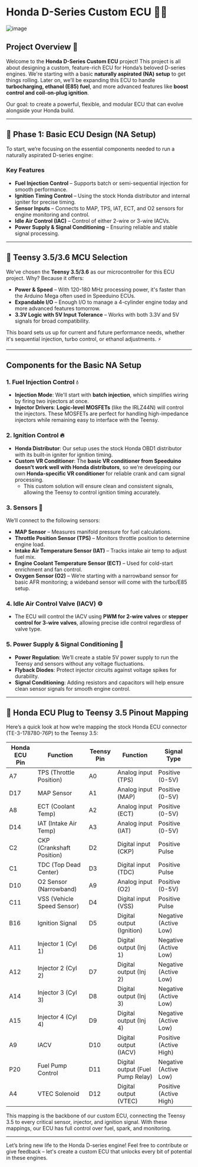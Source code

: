 # Honda D-Series Custom ECU 🚗🔧
![image](https://github.com/user-attachments/assets/0cff1368-14d9-43fc-953e-91b0c204f0a2)

## Project Overview 🌟

Welcome to the **Honda D-Series Custom ECU** project! This project is all about designing a custom, feature-rich ECU for Honda’s beloved D-series engines. We're starting with a basic **naturally aspirated (NA) setup** to get things rolling. Later on, we’ll be expanding this ECU to handle **turbocharging, ethanol (E85) fuel**, and more advanced features like **boost control and coil-on-plug ignition**.

Our goal: to create a powerful, flexible, and modular ECU that can evolve alongside your Honda build.

---

## 🎯 Phase 1: Basic ECU Design (NA Setup)

To start, we’re focusing on the essential components needed to run a naturally aspirated D-series engine:

### Key Features
- **Fuel Injection Control** – Supports batch or semi-sequential injection for smooth performance.
- **Ignition Timing Control** – Using the stock Honda distributor and internal igniter for precise timing.
- **Sensor Inputs** – Connects to MAP, TPS, IAT, ECT, and O2 sensors for engine monitoring and control.
- **Idle Air Control (IAC)** – Control of either 2-wire or 3-wire IACVs.
- **Power Supply & Signal Conditioning** – Ensuring reliable and stable signal processing.

---

## 🧠 Teensy 3.5/3.6 MCU Selection

We’ve chosen the **Teensy 3.5/3.6** as our microcontroller for this ECU project. Why? Because it offers:
- **Power & Speed** – With 120-180 MHz processing power, it's faster than the Arduino Mega often used in Speeduino ECUs.
- **Expandable I/O** – Enough I/O to manage a 4-cylinder engine today and more advanced features tomorrow.
- **3.3V Logic with 5V Input Tolerance** – Works with both 3.3V and 5V signals for broad compatibility.

This board sets us up for current and future performance needs, whether it's sequential injection, turbo control, or ethanol adjustments. ⚡

---

## Components for the Basic NA Setup

### 1. Fuel Injection Control 💧
- **Injection Mode**: We'll start with **batch injection**, which simplifies wiring by firing two injectors at once.
- **Injector Drivers**: **Logic-level MOSFETs** (like the IRLZ44N) will control the injectors. These MOSFETs are perfect for handling high-impedance injectors while remaining easy to interface with the Teensy.

### 2. Ignition Control 🔥
- **Honda Distributor**: Our setup uses the stock Honda OBD1 distributor with its built-in igniter for ignition timing.
- **Custom VR Conditioner**: The **basic VR conditioner from Speeduino doesn’t work well with Honda distributors**, so we’re developing our own **Honda-specific VR conditioner** for reliable crank and cam signal processing.
  - This custom solution will ensure clean and consistent signals, allowing the Teensy to control ignition timing accurately.

### 3. Sensors 📡
We’ll connect to the following sensors:
- **MAP Sensor** – Measures manifold pressure for fuel calculations.
- **Throttle Position Sensor (TPS)** – Monitors throttle position to determine engine load.
- **Intake Air Temperature Sensor (IAT)** – Tracks intake air temp to adjust fuel mix.
- **Engine Coolant Temperature Sensor (ECT)** – Used for cold-start enrichment and fan control.
- **Oxygen Sensor (O2)** – We’re starting with a narrowband sensor for basic AFR monitoring; a wideband sensor will come with the turbo/E85 setup.

### 4. Idle Air Control Valve (IACV) ⚙️
- The ECU will control the IACV using **PWM for 2-wire valves** or **stepper control for 3-wire valves**, allowing precise idle control regardless of valve type.

### 5. Power Supply & Signal Conditioning 🔋
- **Power Regulation**: We’ll create a stable 5V power supply to run the Teensy and sensors without any voltage fluctuations.
- **Flyback Diodes**: Protect injector circuits against voltage spikes for durability.
- **Signal Conditioning**: Adding resistors and capacitors will help ensure clean sensor signals for smooth engine control.

---

## 🔌 Honda ECU Plug to Teensy 3.5 Pinout Mapping

Here’s a quick look at how we’re mapping the stock Honda ECU connector (TE-3-178780-76P) to the Teensy 3.5:

|   Honda ECU Pin | Function                  | Teensy Pin | Function                 | Signal Type               |
|-----------------|---------------------------|------------|--------------------------|---------------------------|
| A7              | TPS (Throttle Position)   | A0         | Analog input (TPS)       | Positive (0-5V)           |
| D17             | MAP Sensor                | A1         | Analog input (MAP)       | Positive (0-5V)           |
| A8              | ECT (Coolant Temp)        | A2         | Analog input (ECT)       | Positive (0-5V)           |
| D14             | IAT (Intake Air Temp)     | A3         | Analog input (IAT)       | Positive (0-5V)           |
| C2              | CKP (Crankshaft Position) | D2         | Digital input (CKP)      | Positive Pulse            |
| C1              | TDC (Top Dead Center)     | D3         | Digital input (TDC)      | Positive Pulse            |
| D10             | O2 Sensor (Narrowband)    | A9         | Analog input (O2)        | Positive (0-5V)           |
| C11             | VSS (Vehicle Speed Sensor)| D4         | Digital input (VSS)      | Positive Pulse            |
| B16             | Ignition Signal           | D5         | Digital output (Ignition)| Negative (Active Low)     |
| A11             | Injector 1 (Cyl 1)        | D6         | Digital output (Inj 1)   | Negative (Active Low)     |
| A12             | Injector 2 (Cyl 2)        | D7         | Digital output (Inj 2)   | Negative (Active Low)     |
| A14             | Injector 3 (Cyl 3)        | D8         | Digital output (Inj 3)   | Negative (Active Low)     |
| A15             | Injector 4 (Cyl 4)        | D9         | Digital output (Inj 4)   | Negative (Active Low)     |
| A9              | IACV                      | D10        | Digital output (IACV)    | Positive (Active High)    |
| P20             | Fuel Pump Control         | D11        | Digital output (Fuel Pump Relay) | Negative (Active Low) |
| A4              | VTEC Solenoid             | D12        | Digital output (VTEC)    | Positive (Active High)    |

This mapping is the backbone of our custom ECU, connecting the Teensy 3.5 to every critical sensor, injector, and ignition signal. With these mappings, our ECU has full control over fuel, spark, and monitoring.

---

Let’s bring new life to the Honda D-series engine! Feel free to contribute or give feedback – let's create a custom ECU that unlocks every bit of potential in these engines.
